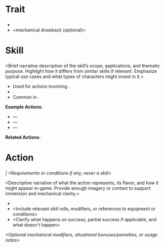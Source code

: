 # Trait
### <name>
<narrative description>

- <mechanical advantage>
- <mechanical drawback (optional)>

# Skill
### <Skill Name>
*<Short thematic summary of what the skill represents>*

<Brief narrative description of the skill’s scope, applications, and thematic purpose. Highlight how it differs from similar skills if relevant. Emphasize typical use cases and what types of characters might invest in it.>

- Used for actions involving **<types of tasks or challenges>**.
- <Optional clarification or contrast with related skills>.
- Common in **<encounter types or gameplay scenarios>**.

**Example Actions**:  
- *<Action Name>* — <Brief description>  
- *<Action Name>* — <Brief description>  
- *<Action Name>* — <Brief description> 

**Related Actions**:
[<Action Name>](actions.md#<Action-Name>)

# Action
### <Action Name>  
*<AP Cost> | <Requirements or conditions if any, never a skill>*

<Descriptive narrative of what the action represents, its flavor, and how it might appear in-game. Provide enough imagery or context to support immersion and mechanical clarity.>

[<Related Skill>](skills.md#<Related%20Skill>)
- <Step-by-step mechanical instructions for executing the action>
- <Include relevant skill rolls, modifiers, or references to equipment or conditions>
- <Clarify what happens on success, partial success if applicable, and what doesn't happen>

*<Optional mechanical modifiers, situational bonuses/penalties, or usage notes>*
